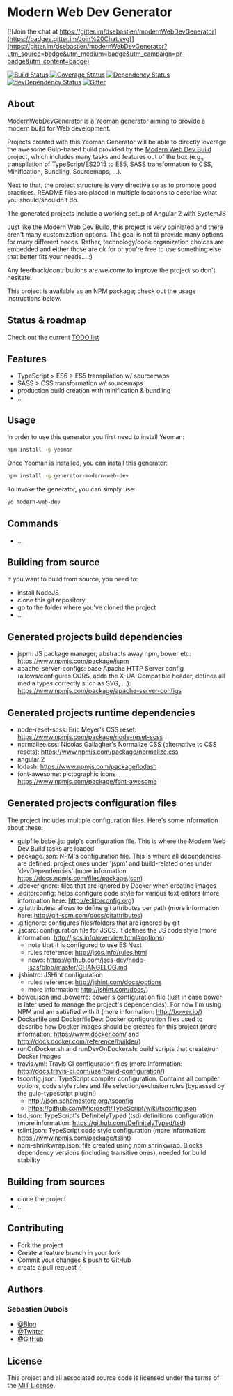 # Modern Web Dev Generator

[![Join the chat at https://gitter.im/dsebastien/modernWebDevGenerator](https://badges.gitter.im/Join%20Chat.svg)](https://gitter.im/dsebastien/modernWebDevGenerator?utm_source=badge&utm_medium=badge&utm_campaign=pr-badge&utm_content=badge)

[![Build Status](https://secure.travis-ci.org/dsebastien/modernWebDevGenerator.png?branch=master)](https://travis-ci.org/dsebastien/modernWebDevGenerator)
[![Coverage Status](https://img.shields.io/coveralls/dsebastien/modernWebDevGenerator.svg?style=flat)](https://coveralls.io/r/dsebastien/modernWebDevGenerator?branch=master)
[![Dependency Status](https://david-dm.org/dsebastien/modernWebDevGenerator.svg?theme=shields.io&style=flat)](https://david-dm.org/dsebastien/modernWebDevGenerator)
[![devDependency Status](https://david-dm.org/dsebastien/modernWebDevGenerator/dev-status.svg?theme=shields.io&style=flat)](https://david-dm.org/dsebastien/modernWebDevGenerator#info=devDependencies)
[![Gitter](https://img.shields.io/badge/gitter-join%20chat-green.svg?style=flat)](https://gitter.im/dsebastien/modernWebDevGenerator?utm_source=badge&utm_medium=badge&utm_campaign=pr-badge)


## About
ModernWebDevGenerator is a [Yeoman](http://yeoman.io/) generator aiming to provide a modern build for Web development.

Projects created with this Yeoman Generator will be able to directly leverage the awesome Gulp-based build provided by the [Modern Web Dev Build](https://github.com/dsebastien/modernWebDevBuild) project, which includes many tasks and features out of the box (e.g., transpilation of TypeScript/ES2015 to ES5, SASS transformation to CSS, Minification, Bundling, Sourcemaps, ...).

Next to that, the project structure is very directive so as to promote good practices. README files are placed in multiple locations to describe what you should/shouldn't do.

The generated projects include a working setup of Angular 2 with SystemJS

Just like the Modern Web Dev Build, this project is very opiniated and there aren't many customization options. The goal is not to provide many options for many different needs. Rather, technology/code organization choices are embedded and either those are ok for or you're free to use something else that better fits your needs... :)

Any feedback/contributions are welcome to improve the project so don't hesitate!

This project is available as an NPM package; check out the usage instructions below.

## Status & roadmap
Check out the current [TODO list](TODO.md)

## Features
* TypeScript > ES6 > ES5 transpilation w/ sourcemaps
* SASS > CSS transformation w/ sourcemaps
* production build creation with minification & bundling
* ...

## Usage
In order to use this generator you first need to install Yeoman:

```bash
npm install -g yeoman
```

Once Yeoman is installed, you can install this generator:

```bash
npm install -g generator-modern-web-dev
```

To invoke the generator, you can simply use:
```bash
yo modern-web-dev
```

## Commands
* ...

## Building from source
If you want to build from source, you need to:
* install NodeJS
* clone this git repository
* go to the folder where you've cloned the project
* ...

## Generated projects build dependencies
* jspm: JS package manager; abstracts away npm, bower etc: https://www.npmjs.com/package/jspm
* apache-server-configs: base Apache HTTP Server config (allows/configures CORS, adds the X-UA-Compatible header, defines all media types correctly such as SVG, ...): https://www.npmjs.com/package/apache-server-configs

## Generated projects runtime dependencies
* node-reset-scss: Eric Meyer's CSS reset: https://www.npmjs.com/package/node-reset-scss
* normalize.css: Nicolas Gallagher's Normalize CSS (alternative to CSS resets): https://www.npmjs.com/package/normalize.css
* angular 2
* lodash: https://www.npmjs.com/package/lodash
* font-awesome: pictographic icons https://www.npmjs.com/package/font-awesome

## Generated projects configuration files
The project includes multiple configuration files. Here's some information about these:
* gulpfile.babel.js: gulp's configuration file. This is where the Modern Web Dev Build tasks are loaded
* package.json: NPM's configuration file. This is where all dependencies are defined: project ones under 'jspm' and build-related ones under 'devDependencies' (more information: https://docs.npmjs.com/files/package.json)
* .dockerignore: files that are ignored by Docker when creating images
* .editorconfig: helps configure code style for various text editors (more information here: http://editorconfig.org)
* .gitattributes: allows to define git attributes per path (more information here: http://git-scm.com/docs/gitattributes)
* .gitignore: configures files/folders that are ignored by git
* .jscsrc: configuration file for JSCS. It defines the JS code style (more information: http://jscs.info/overview.html#options)
  * note that it is configured to use ES Next
  * rules reference: http://jscs.info/rules.html
  * news: https://github.com/jscs-dev/node-jscs/blob/master/CHANGELOG.md
* .jshintrc: JSHint configuration
  * rules reference: http://jshint.com/docs/options
  * more information: http://jshint.com/docs/)
* bower.json and .bowerrc: bower's configuration file (just in case bower is later used to manage the project's dependencies). For now I'm using NPM and am satisfied with it (more information: http://bower.io/)
* Dockerfile and DockerfileDev: Docker configuration files used to describe how Docker images should be created for this project (more information: https://www.docker.com/ and http://docs.docker.com/reference/builder/)
* runOnDocker.sh and runDevOnDocker.sh: build scripts that create/run Docker images
* travis.yml: Travis CI configuration files (more information: http://docs.travis-ci.com/user/build-configuration/)
* tsconfig.json: TypeScript compiler configuration. Contains all compiler options, code style rules and file selection/exclusion rules (bypassed by the gulp-typescript plugin!)
  * http://json.schemastore.org/tsconfig
  * https://github.com/Microsoft/TypeScript/wiki/tsconfig.json
* tsd.json: TypeScript's DefinitelyTyped (tsd) definitions configuration (more information: https://github.com/DefinitelyTyped/tsd)
* tslint.json: TypeScript code style configuration (more information: https://www.npmjs.com/package/tslint)
* npm-shrinkwrap.json: file created using npm shrinkwrap. Blocks dependency versions (including transitive ones), needed for build stability

## Building from sources
* clone the project
* ...

## Contributing
* Fork the project
* Create a feature branch in your fork
* Commit your changes & push to GitHub
* create a pull request :)

## Authors
### Sebastien Dubois
* [@Blog](http://www.dsebastien.net)
* [@Twitter](http://twitter.com/dSebastien)
* [@GitHub](http://github.com/dSebastien)

## License
This project and all associated source code is licensed under the terms of the [MIT License](http://en.wikipedia.org/wiki/MIT_License).
